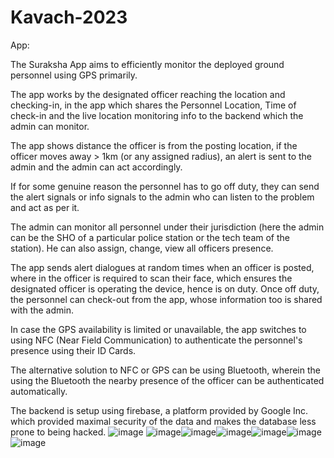 # Kavach-2023
App:

The Suraksha App aims to efficiently monitor the deployed ground personnel using GPS primarily.

The app works by the designated officer reaching the location and checking-in, in the app which shares the Personnel Location, Time of check-in and the live location monitoring info to the backend which the admin can monitor.

The app shows distance the officer is from the posting location, if the officer moves away > 1km (or any assigned radius), an alert is sent to the admin and the admin can act accordingly.

If for some genuine reason the personnel has to go off duty, they can send the alert signals or info signals to the admin who can listen to the problem and act as per it.

The admin can monitor all personnel under their jurisdiction (here the admin can be the SHO of a particular police station or the tech team of the station). He can also assign, change, view all officers presence.

The app sends alert dialogues at random times when an officer is posted, where in the officer is required to scan their face, which ensures the designated officer is operating the device, hence is on duty. Once off duty, the personnel can check-out from the app, whose information too is shared with the admin.

In case the GPS availability is limited or unavailable, the app switches to using NFC (Near Field Communication) to authenticate the personnel's presence using their ID Cards.

The alternative solution to NFC or GPS can be using Bluetooth, wherein the using the Bluetooth the nearby presence of the officer can be authenticated automatically.

The backend is setup using firebase, a platform provided by Google Inc. which provided maximal security of the data and makes the database less prone to being hacked.
![image](https://user-images.githubusercontent.com/87411045/227756087-0f2c82d4-4b7c-4ee7-a1b3-800f5be68d9b.png) ![image](https://user-images.githubusercontent.com/87411045/227756106-eafff795-27b9-430b-8255-d9c024494243.png)![image](https://user-images.githubusercontent.com/87411045/227756111-d6eca96f-c12a-4843-bd8a-e0e0f62d9c7c.png)![image](https://user-images.githubusercontent.com/87411045/227756112-deb96ecc-e86e-40b6-8792-04f06f20e74b.png)![image](https://user-images.githubusercontent.com/87411045/227756124-2cae4ed8-f64f-428f-b9a8-bc9d5e5f8aab.png)![image](https://user-images.githubusercontent.com/87411045/227756126-0ca06036-ca2c-4aad-8092-81e580732c4d.png)![image](https://user-images.githubusercontent.com/87411045/227756130-2ebe333d-b185-488a-9494-b135a1fd49ef.png)

